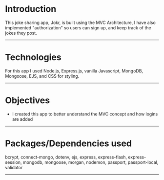 # Introduction

This joke sharing app, Jokr, is built using the MVC Architecture, I have also implemented "authorization" so users can sign up, and keep track of the jokes they post. 

---

# Technologies

For this app I used Node.js, Express.js, vanilla Javascript, MongoDB, Mongoose, EJS, and CSS for styling.

---

# Objectives

- I created this app to better understand the MVC concept and how logins are added

---

# Packages/Dependencies used 

bcrypt, connect-mongo, dotenv, ejs, express, express-flash, express-session, mongodb, mongoose, morgan, nodemon, passport, passport-local, validator

---



